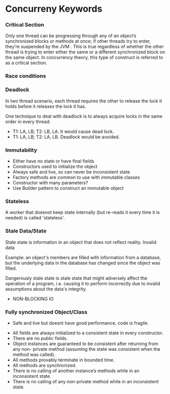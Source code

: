 # Concurreny Keywords

### Critical Section
Only one thread can be progressing through any of an object’s synchronized
blocks or methods at once; if other threads try to enter, they’re suspended by the JVM .
This is true regardless of whether the other thread is trying to enter either the same or
a different synchronized block on the same object. In concurrency theory, this type of
construct is referred to as a critical section.

### Race conditions

### Deadlock
In two thread scenario, each thread requires the other to release the lock it
holds before it releases the lock it has.

One technique to deal with deadlock is to always acquire locks in the same order
in every thread.

- T1: LA, LB; T2: LB, LA. It would cause dead lock.
- T1: LA, LB; T2: LA, LB. Deadlock would be avoided.

### Immutability

- Either have no state or have final fields
- Constructors used to initialize the object
- Always safe and live, so can never be inconsistent state
- Factory methods are common to use with immutable classes
- Constructor with many parameters?
- Use Builder pattern to construct an immutable object

### Stateless
A worker that doesnot keep state internally
(but re-reads it every time it is needed) is called 'stateless'.


### Stale Data/State
Stale state is information in an object that does not reflect reality. Invalid data

Example: an object's members are filled with information from a database,
but the underlying data in the database has changed since the object was filled.

Dangerously stale state is stale state that might adversely affect the operation
of a program, i.e. causing it to perform incorrectly due to invalid assumptions about the data's integrity.

* NON-BLOCKING IO

### Fully synchronized Object/Class

* Safe and live but doesnt have good performance, code is fragile.

- All fields are always initialized to a consistent state in every constructor.
- There are no public fields.
- Object instances are guaranteed to be consistent after returning from any non-
  private method (assuming the state was consistent when the method was called).
- All methods provably terminate in bounded time.
- All methods are synchronized.
- There is no calling of another instance’s methods while in an inconsistent state.
- There is no calling of any non-private method while in an inconsistent state.
